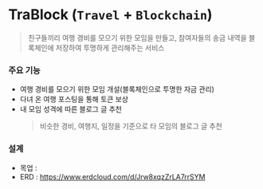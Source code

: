 # **TraBlock** (`Travel` + `Blockchain`)
 > 친구들끼리 여행 경비를 모으기 위한 모임을 만들고, 참여자들의 송금 내역을 블록체인에 저장하여 투명하게 관리해주는 서비스

### 주요 기능
 - 여행 경비를 모으기 위한 모임 개설(블록체인으로 투명한 자금 관리)
 - 다녀 온 여행 포스팅을 통해 토큰 보상
 - 내 모임 성격에 따른 블로그 글 추천
    > 비슷한 경비, 여행지, 일정을 기준으로 타 모임의 블로그 글 추천 

### 설계
 - 목업 : 
 - ERD  : https://www.erdcloud.com/d/Jrw8xqzZrLA7rrSYM